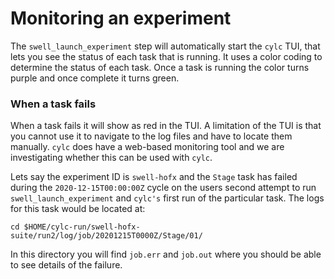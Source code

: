 # Monitoring an experiment

The `swell_launch_experiment` step will automatically start the `cylc` TUI, that lets you see the status of each task that is running. It uses a color coding to determine the status of each task. Once a task is running the color turns purple and once complete it turns green.

### When a task fails

When a task fails it will show as red in the TUI. A limitation of the TUI is that you cannot use it to navigate to the log files and have to locate them manually. `cylc` does have a web-based monitoring tool and we are investigating whether this can be used with `cylc`.

Lets say the experiment ID is `swell-hofx` and the `Stage` task has failed during the `2020-12-15T00:00:00Z` cycle on the users second attempt to run `swell_launch_experiment` and `cylc's` first run of the particular task. The logs for this task would be located at:

```
cd $HOME/cylc-run/swell-hofx-suite/run2/log/job/20201215T0000Z/Stage/01/
```

In this directory you will find `job.err` and `job.out` where you should be able to see details of the failure.
